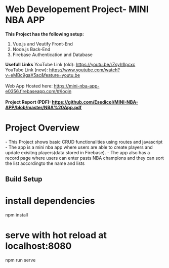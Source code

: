 # Web Developement Project- MINI NBA APP
**This Project has the following setup:**
<ol>
  <li>Vue.js and Veutify Front-End</li>  
  <li>Node.js Back-End</li>  
  <li>Firebase Authentication and Database</li>  
</ol>

**Usefull Links**
YouTube Link (old): https://youtu.be/rZsyh1lpcxc<br> 
YouTube Link (new): https://www.youtube.com/watch?v=eMBc9gaX5ac&feature=youtu.be <br><br>
Web App Hosted here: https://mini-nba-app-e0356.firebaseapp.com/#/login <br><br>
**Project Report (PDF): https://github.com/Esedicol/MINI-NBA-APP/blob/master/NBA%20App.pdf**
<br>
<h1> Project Overview </h1>
<p>
  - This Project shows basic CRUD functionalities using routes and javascript<br>
  - The app is a mini nba app where users are able to create players and update exisitng players(data stored in Firebase).
  - The app also has a record page where users can enter pasts NBA champions and they can sort the list accordingto the name and lists


## Build Setup
# install dependencies
npm install

# serve with hot reload at localhost:8080
npm run serve
